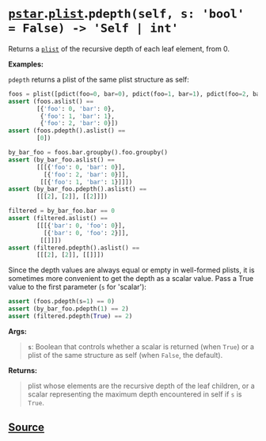 # [`pstar`](./pstar.md).[`plist`](./pstar_plist.md).`pdepth(self, s: 'bool' = False) -> 'Self | int'`

Returns a [`plist`](./pstar_plist.md) of the recursive depth of each leaf element, from 0.

**Examples:**

`pdepth` returns a plist of the same plist structure as self:
```python
foos = plist([pdict(foo=0, bar=0), pdict(foo=1, bar=1), pdict(foo=2, bar=0)])
assert (foos.aslist() ==
        [{'foo': 0, 'bar': 0},
         {'foo': 1, 'bar': 1},
         {'foo': 2, 'bar': 0}])
assert (foos.pdepth().aslist() ==
        [0])

by_bar_foo = foos.bar.groupby().foo.groupby()
assert (by_bar_foo.aslist() ==
        [[[{'foo': 0, 'bar': 0}],
          [{'foo': 2, 'bar': 0}]],
         [[{'foo': 1, 'bar': 1}]]])
assert (by_bar_foo.pdepth().aslist() ==
        [[[2], [2]], [[2]]])

filtered = by_bar_foo.bar == 0
assert (filtered.aslist() ==
        [[[{'bar': 0, 'foo': 0}],
          [{'bar': 0, 'foo': 2}]],
         [[]]])
assert (filtered.pdepth().aslist() ==
        [[[2], [2]], [[]]])
```

Since the depth values are always equal or empty in well-formed plists, it
is sometimes more convenient to get the depth as a scalar value. Pass a True
value to the first parameter (`s` for 'scalar'):
```python
assert (foos.pdepth(s=1) == 0)
assert (by_bar_foo.pdepth(1) == 2)
assert (filtered.pdepth(True) == 2)
```

**Args:**

>    **`s`**: Boolean that controls whether a scalar is returned (when `True`) or a
>       plist of the same structure as self (when `False`, the default).

**Returns:**

>    plist whose elements are the recursive depth of the leaf children, or a
>    scalar representing the maximum depth encountered in self if `s` is
>    `True`.



## [Source](../pstar/pstar.py#L5157-L5217)